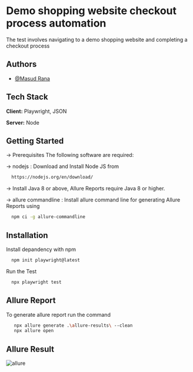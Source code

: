 
# Demo shopping website checkout process automation

The test involves navigating to a demo shopping website and completing a checkout process

## Authors

- [@Masud Rana](https://github.com/ranam2030)


## Tech Stack

**Client:** Playwright, JSON

**Server:** Node


## Getting Started
-> Prerequisites
The following software are required:

-> nodejs : Download and Install Node JS from
```bash
  https://nodejs.org/en/download/
```

-> Install Java 8 or above, Allure Reports require Java 8 or higher.

-> allure commandline : Install allure command line for generating Allure Reports using
```bash
  npm ci -g allure-commandline
```



## Installation

Install depandency with npm

```bash
  npm init playwright@latest
```

Run the Test

```bash
  npx playwright test
```
## Allure Report

To generate allure report run the command

```bash
   npx allure generate .\allure-results\ --clean
   npx allure open 
```



## Allure Result

![allure](https://github.com/ranam2030/arbree_test/assets/24250050/a7cc7040-6528-4074-a64a-1ce300f48dad)

